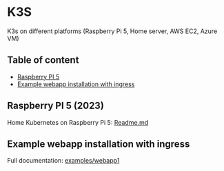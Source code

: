 # K3S
K3s on different platforms (Raspberry Pi 5, Home server, AWS EC2, Azure VM)

## Table of content

- [Raspberry PI 5](/#raspberry)
- [Example webapp installation with ingress](/#example1)

## <a name="raspberry"></a>Raspberry PI 5 (2023)

Home Kubernetes on Raspberry Pi 5: [Readme.md](raspberry-pi-5/README.md)


## <a name="example1"></a>Example webapp installation with ingress

Full documentation: [examples/webapp1](examples/webapp1/README.md)